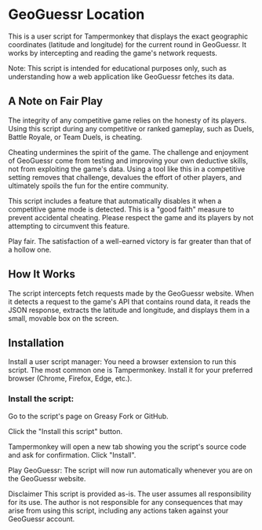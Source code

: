 # GeoGuessr Location
This is a user script for Tampermonkey that displays the exact geographic coordinates (latitude and longitude) for the current round in GeoGuessr. It works by intercepting and reading the game's network requests.

Note: This script is intended for educational purposes only, such as understanding how a web application like GeoGuessr fetches its data.

## A Note on Fair Play
The integrity of any competitive game relies on the honesty of its players. Using this script during any competitive or ranked gameplay, such as Duels, Battle Royale, or Team Duels, is cheating.

Cheating undermines the spirit of the game. The challenge and enjoyment of GeoGuessr come from testing and improving your own deductive skills, not from exploiting the game's data. Using a tool like this in a competitive setting removes that challenge, devalues the effort of other players, and ultimately spoils the fun for the entire community.

This script includes a feature that automatically disables it when a competitive game mode is detected. This is a "good faith" measure to prevent accidental cheating. Please respect the game and its players by not attempting to circumvent this feature.

Play fair. The satisfaction of a well-earned victory is far greater than that of a hollow one.

## How It Works
The script intercepts fetch requests made by the GeoGuessr website. When it detects a request to the game's API that contains round data, it reads the JSON response, extracts the latitude and longitude, and displays them in a small, movable box on the screen.

## Installation
Install a user script manager: You need a browser extension to run this script. The most common one is Tampermonkey. Install it for your preferred browser (Chrome, Firefox, Edge, etc.).

### Install the script:

Go to the script's page on Greasy Fork or GitHub.

Click the "Install this script" button.

Tampermonkey will open a new tab showing you the script's source code and ask for confirmation. Click "Install".

Play GeoGuessr: The script will now run automatically whenever you are on the GeoGuessr website.

Disclaimer
This script is provided as-is. The user assumes all responsibility for its use. The author is not responsible for any consequences that may arise from using this script, including any actions taken against your GeoGuessr account.
